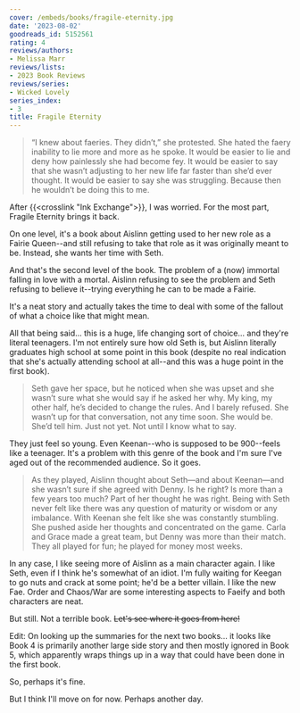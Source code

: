 ```yaml
---
cover: /embeds/books/fragile-eternity.jpg
date: '2023-08-02'
goodreads_id: 5152561
rating: 4
reviews/authors:
- Melissa Marr
reviews/lists:
- 2023 Book Reviews
reviews/series:
- Wicked Lovely
series_index:
- 3
title: Fragile Eternity
---
```

> “I knew about faeries. They didn’t,” she protested. She hated the faery inability to lie more and more as he spoke. It would be easier to lie and deny how painlessly she had become fey. It would be easier to say that she wasn’t adjusting to her new life far faster than she’d ever thought. It would be easier to say she was struggling. Because then he wouldn’t be doing this to me.

After {{<crosslink "Ink Exchange">}}, I was worried. For the most part, Fragile Eternity brings it back. 

<!--more-->

On one level, it's a book about Aislinn getting used to her new role as a Fairie Queen--and still refusing to take that role as it was originally meant to be. Instead, she wants her time with Seth.

And that's the second level of the book. The problem of a (now) immortal falling in love with a mortal. Aislinn refusing to see the problem and Seth refusing to believe it--trying everything he can to be made a Fairie. 

It's a neat story and actually takes the time to deal with some of the fallout of what a choice like that might mean. 

All that being said... this is a huge, life changing sort of choice... and they're literal teenagers. I'm not entirely sure how old Seth is, but Aislinn literally graduates high school at some point in this book (despite no real indication that she's actually attending school at all--and this was a huge point in the first book). 

> Seth gave her space, but he noticed when she was upset and she wasn’t sure what she would say if he asked her why. My king, my other half, he’s decided to change the rules. And I barely refused. She wasn’t up for that conversation, not any time soon. She would be. She’d tell him. Just not yet. Not until I know what to say.

They just feel so young. Even Keenan--who is supposed to be 900--feels like a teenager. It's a problem with this genre of the book and I'm sure I've aged out of the recommended audience. So it goes. 

> As they played, Aislinn thought about Seth—and about Keenan—and she wasn’t sure if she agreed with Denny. Is he right? Is more than a few years too much? Part of her thought he was right. Being with Seth never felt like there was any question of maturity or wisdom or any imbalance. With Keenan she felt like she was constantly stumbling. She pushed aside her thoughts and concentrated on the game. Carla and Grace made a great team, but Denny was more than their match. They all played for fun; he played for money most weeks.

In any case, I like seeing more of Aislinn as a main character again. I like Seth, even if I think he's somewhat of an idiot. I'm fully waiting for Keegan to go nuts and crack at some point; he'd be a better villain. I like the new Fae. Order and Chaos/War are some interesting aspects to Faeify and both characters are neat. 

But still. Not a terrible book. ~~Let's see where it goes from here!~~

Edit: On looking up the summaries for the next two books... it looks like Book 4 is primarily another large side story and then mostly ignored in Book 5, which apparently wraps things up in a way that could have been done in the first book. 

So, perhaps it's fine. 

But I think I'll move on for now. Perhaps another day. 
